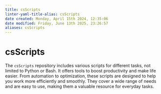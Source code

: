 ```yaml
---
title: csScripts
linter-yaml-title-alias: csScripts
date created: Monday, April 15th 2024, 12:35:06
date modified: Friday, June 13th 2025, 23:26:57
aliases: csScripts
---
```


# csScripts

The `csScripts` repository includes various scripts for different tasks, not limited to Python or Bash. It offers tools to boost productivity and make life easier. From automation to optimization, these scripts are designed to help you work more efficiently and smoothly. They cover a wide range of needs and are easy to use, making them a valuable resource for everyday tasks.
